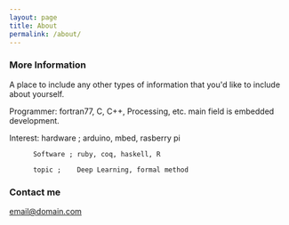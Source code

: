 ```yaml
---
layout: page
title: About
permalink: /about/
---
```



### More Information

A place to include any other types of information that you'd like to include about yourself. 

Programmer: fortran77, C, C++, Processing, etc. main field is embedded development.

Interest: hardware ; arduino, mbed, rasberry pi

          Software ; ruby, coq, haskell, R

          topic ;    Deep Learning, formal method

### Contact me

[email@domain.com](mailto:email@domain.com)
